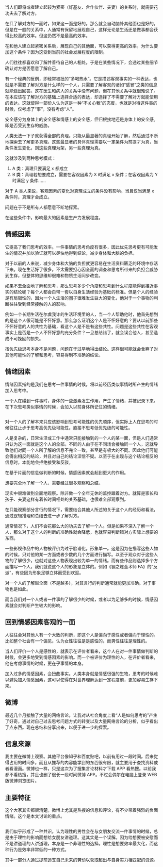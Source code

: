当人们即将或者建立起较为紧密（好基友、合作伙伴、夫妻）的关系时，就需要花功夫去了解对方。

在只了解对方的一面时，如果这一面是好的，那么就会自动脑补其他面也是好的。但是在一般的关系中，人通常有保留地展现自己，这样无论是生活还是做事都会获得比较高的效率。但这仍然不是最高的效率。

在和他人建立起紧密关系后，展现自己的其他面，可以获得更高的效率。为什么要加这个条件？因为这受到当前的社会发展程度的限制。

人们往往都喜欢和了解并善待自己的人相处，于是在某些情况下，会通过某些细节确认对方是否愿意了解自己。

有一个经典的反例，即经常被批的“多喝热水”。它是描述客观事实的一种表达，也就是不需要了解对方是什么样的一个人，只需要了解客观的诸如“感冒”之类的信息就能做出回答。这在医生和病人的关系中没有问题，但在其他关系中就很难说了。在本应该在了解对方的基础上选择合适的表达，却选择了不需要了解对方就能使用的表达。这就使得一部份人认为这是一种“不关心我”的态度，也就是对待这件事的时候，仅考虑了“事”，没有考虑“人”。


安全感分为身体上的安全感和情感上的安全感，但归根接地还是身体上的安全感。即是否受到生存的威胁。



人类无法一下子就获得全部的真理，只能从最显著的真理开始了解，然后通过不断地探索去了解更多真理。这些最显著的具体真理需要以一定条件为前提才为真，当条件发生变化，则这些真理为架，另一些真理为真。

这就涉及到两种思考模式：

1. A 类：真理只要满足 x 都成立
2. B 类：真理若想要成立，需要在客观因素为 X 时满足 x 条件；在客观因素为 Y 时满足 y 条件......

对于 A 类人来说，客观因素的变化对真理成立的条件没有影响。当且仅当满足 x 条件时，真理才会成立。


问题在于不是所有人都愿意不断地探索。

在这些条件中，影响最大的因素是生产力发展程度。


## 情感因素

它提高了我们思考的效率。一件事情的思考角度有很多，因此优先思考更有可能发生的情况并加以验证就可以尽快地得到结论，减少身体和大脑的负担。

对于以前的人来说，减少身体和大脑的负担就更容易在生活资料匮乏的环境中存活下来。现在生活好了很多，不太需要担心因全面的调查和思考所带来的负担会威胁到生存，但整体的思维却很难和物质生活同步改变。

如果不去全面地了解和思考，那么思考多少个角度和思考到什么程度能得到接近事实的结论呢？每个人都会自带一套以自身生活经验为基础的标准。但是个人的经验是有局限性的，因为一个人生活的圈子很难发生巨大的变化，他对于一个事物的判断往往受到经常接触的人的影响。

例如一个长期生活在尔虞我诈的生活环境里的人，当一个人帮助他时，他首先想到的是这个人很可能是不怀好意。那么怎么证明这个人是不怀好意的？要从以前那些不怀好意的人的共性为基础，看这个人是不是有这些共性。问题是这些共性在客观事实上是否是一个人不怀好意的充分条件？一旦总结错了，就会误会他人，甚至造成不可挽回的损失。

按优先级思考本身不是问题，问题在于过早地得出结论。这样很可能就会舍弃了对其他可能性的了解和思考，容易得到不准确的结论。

## 情绪因素

情绪因素指的是我们在思考一件事情的时候，将以前经历类似事情时所产生的情绪加入思考中。


一个人在碰到一件事时，身体的一些激素发生作用，产生了情绪，并被记录下来。在下次思考类似事情的时候，会加入以前身体所记住的情绪。


## 

对一个人的了解本来只应该影响到思考可能性的优先顺序，但实际上人在思考的时候往往止步于思考高优先级可能性，直接不思考低优先级的可能性。

人是复杂的，日常生活或工作中通常只能接触到的一个人的某一面，但是人们通常只认为这一面就是这个人的全部。不同的人由于在不同场合接触同一个人，这就导致他们对同一个人所了解的信息不完全一致，甚至是有极大的不同。因此他们可能会得出相反的结论，并且对自己的结论深信不疑。以至于在出现与这个结论相反的信息时，本能地会拒绝接受和反驳。

在基于片面的信息做判断的时候，情感因素就会起到更大的作用。

想要完全地了解一个人，需要经过很多观察和总结。

现实中很难做到全面地观察。除非做一个全年无休的监控跟着对方。就算是家长和孩子、夫妻这样有着长时间相处的关系基础，也很难全部观察到。

在只能观察部分言行的情况下，需要结合其他人所述的关于这个人的经历和看法，通过逻辑推理和总结去进一步了解对方。

通常情况下，人们不会花那么大的功夫去了解一个人。但是如果不深入了解一个人，那么对于这个人的判断的准确性就会降低，也就容易判断错对方实际上想要的东西。

一些影视作品中的人物被评价为过于脸谱化，形象单一。这是因为在描写这些人物的时候，只对他的某一方面或者少数的几个方面进行描写。以至于观众对于这些人物的了解很少，也就对这些人物表现出较为单一的情绪。而有些作品则选择多个方面描写一个人，我们就说这个人的形象是立体的。例如《钢之炼金术师 FA》的“反派”，有些因为形象足够立体而受到欢迎。

对一个人的了解越全面（不是越多），对其言行的判断通常就能更加准确。对于事物也是如此。

而当我们对一个人或者一件事的了解很少的时候，或者以为足够多的时候，情感因素就会对判断产生较大的影响。

## 回到情感因素客观的一面



人往往会对其他人有一个大致的判断，即这个人是偏向于感性或者偏向于理性的。比如整个社会有一个偏见，认为女性往往是是感性的，而男性往往是理性的。

当人们评价一个人是感性的，就表示在评价者看来，这个人在对一件事情做判断的时候，会更多地受到情感因素的影响。而一个被评价为理性的人，在评价者看来，他在考虑事情的时候，更在乎事情的本身。

加入过多的情感因素，会扭曲事实。人类本身就是情感很强的生物，思考的时候难以避免加入情感因素，这可以使得在对世界理解达到一定程度前，更加容易生存下来。

## 微博

最近几个月接触了大量的网络言论，让我对从社会角度上看“人是如何思考的”产生了好奇。通过对自己过去思考问题方式的转变以及大量网络言论的分析，似乎看出了点东西。现在总结和分享出来，以便于进一步的探索。

## 信息来源

我主要在微博上观察。其他平台像知乎和百度贴吧，以前有用过一段时间。后来觉得占用的时间多，而且从推荐的内容能学到的东西很有限，就主要用于查找资料或者看漫画。微博也一样，只是这次为了搜集言论材料才下载 APP 看热搜。以前我都不看热搜，并且也删了很长一段时间微博 APP。不过会偶尔在电脑上登录 WEB 版微博浏览图片。

## 主要特征

这个大家其实都很清楚。微博上尤其是热搜的信息和评论，有不少带着强烈的负面情绪。这个是本文讨论的重点。


##

我们似乎形成了一种共识，认为理性的男性会在与女朋友交流一件事情的时候，总是由于理性的影响而想给女朋友讲道理。这其实是一个误解。因为给想要被安慰而不是讲道理的人讲道理，本身是一个非理性的选择。理性是想要效率最大化，而这种行为是效率非常低的一种方式。


其中一部分人通过提前透支自己未来的劳动以获取超出与自身实力相匹配的资源。